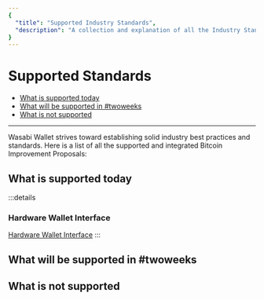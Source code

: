 ```yaml
---
{
  "title": "Supported Industry Standards",
  "description": "A collection and explanation of all the Industry Standards that are supported by Wasabi. This is the Wasabi documentation, an archive of knowledge about the open-source, non-custodial and privacy-focused Bitcoin wallet for desktop."
}
---
```


# Supported Standards

- [What is supported today](IndustryStandards.md#what-is-supported-today)
- [What will be supported in #twoweeks](IndustryStandards.md#what-will-be-supported-in-twoweeks)
- [What is not supported](IndustryStandards.md#what-is-not-supported)

---

Wasabi Wallet strives toward establishing solid industry best practices and standards.
Here is a list of all the supported and integrated Bitcoin Improvement Proposals:

## What is supported today

:::details
### Hardware Wallet Interface

[Hardware Wallet Interface](https://github.com/bitcoin-core/HWI)
:::

## What will be supported in #twoweeks

## What is not supported
